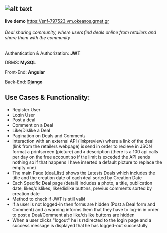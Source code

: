 
![alt text](https://i.imgur.com/L5ysbkC.png "Logo")
---
  **live demo** https://snf-797523.vm.okeanos.grnet.gr 

######  Deal sharing community, where users find deals online from retailers and share them with the community


Authentication & Authorization: **JWT**

DBMS: **MySQL**

Front-End: **Angular** 

Back-End: **Django**

Use Cases & Functionality:
------
* Register User
* Login User
* Post a deal
* Comment on a Deal
* Like/Dislike a Deal
* Pagination on Deals and Comments
* Interaction with an external API (linkpreview) where a link of the deal (link from the retailers webpage) is send in order to recieve in JSON format a printscreen (picture) and a description (there is a 100 api calls per day on the free account so if the limit is exceded the API sends nothing so if that happens I have inserted a default picture to replace the empty one)
* The main Page (deal_list) shows the Latests Deals which includes the title and the creation date of each deal sorted by Creation Date
* Each Specific Deal page (detail) includes a photo, a title, publication date, likes/dislikes, like/dislike buttons, previus comments sorted by creation date
* Method to check if JWT is still valid 
* If a user is not logged-in then forms are hidden (Post a Deal form and Comment) and a warning informs them that they have to log-in in order to post a Deal/Comment also like/dislike buttons are hidden 
* When a user clicks "logout" he is redirected to the login page and a success message is displayed that he has logged-out succesfully

